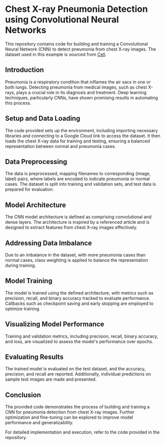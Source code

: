 # Chest X-ray Pneumonia Detection using Convolutional Neural Networks

This repository contains code for building and training a Convolutional Neural Network (CNN) to detect pneumonia from chest X-ray images. The dataset used in this example is sourced from [Cell](https://www.cell.com/cell/fulltext/S0092-8674(18)30154-5).

## Introduction

Pneumonia is a respiratory condition that inflames the air sacs in one or both lungs. Detecting pneumonia from medical images, such as chest X-rays, plays a crucial role in its diagnosis and treatment. Deep learning techniques, particularly CNNs, have shown promising results in automating this process.

## Setup and Data Loading

The code provided sets up the environment, including importing necessary libraries and connecting to a Google Cloud link to access the dataset. It then loads the chest X-ray data for training and testing, ensuring a balanced representation between normal and pneumonia cases.

## Data Preprocessing

The data is preprocessed, mapping filenames to corresponding (image, label) pairs, where labels are encoded to indicate pneumonia or normal cases. The dataset is split into training and validation sets, and test data is prepared for evaluation.

## Model Architecture

The CNN model architecture is defined as comprising convolutional and dense layers. The architecture is inspired by a referenced article and is designed to extract features from chest X-ray images effectively.

## Addressing Data Imbalance

Due to an imbalance in the dataset, with more pneumonia cases than normal cases, class weighting is applied to balance the representation during training.

## Model Training

The model is trained using the defined architecture, with metrics such as precision, recall, and binary accuracy tracked to evaluate performance. Callbacks such as checkpoint saving and early stopping are employed to optimize training.

## Visualizing Model Performance

Training and validation metrics, including precision, recall, binary accuracy, and loss, are visualized to assess the model's performance over epochs.

## Evaluating Results

The trained model is evaluated on the test dataset, and the accuracy, precision, and recall are reported. Additionally, individual predictions on sample test images are made and presented.

## Conclusion

The provided code demonstrates the process of building and training a CNN for pneumonia detection from chest X-ray images. Further optimization and fine-tuning can be explored to improve model performance and generalizability.

For detailed implementation and execution, refer to the code provided in the repository.
